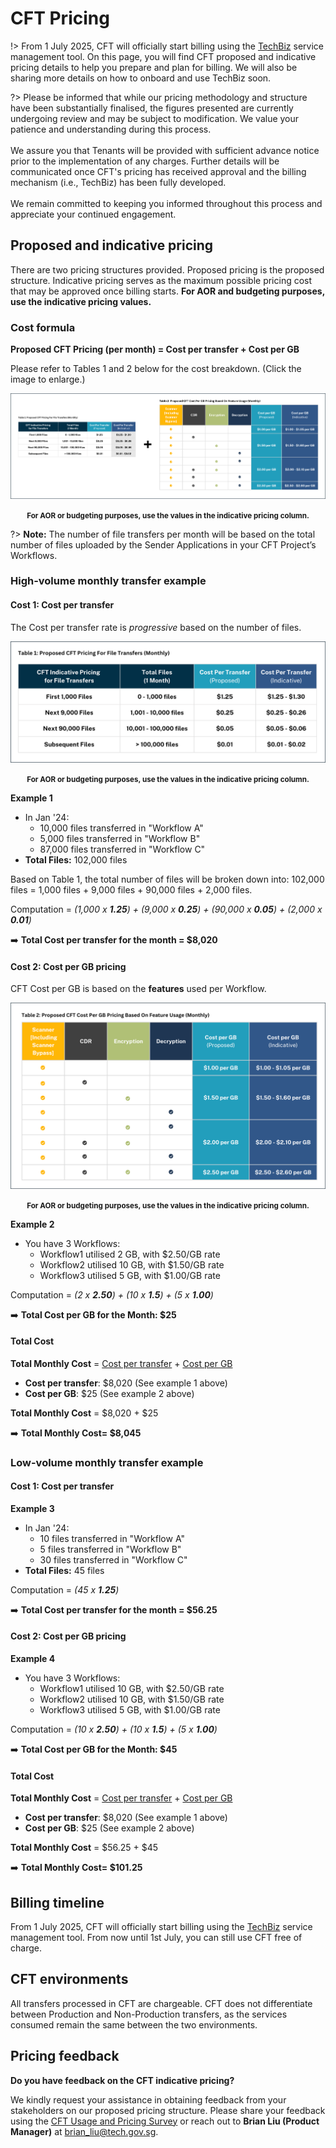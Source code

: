 # CFT Pricing

!> From 1 July 2025, CFT will officially start billing using the  [TechBiz](https://www.developer.tech.gov.sg/products/categories/platform/techbiz/overview.html) service management tool. On this page, you will find CFT proposed and indicative pricing details to help you prepare and plan for billing. We will also be sharing more details on how to onboard and use TechBiz soon.

?> Please be informed that while our pricing methodology and structure have been substantially finalised, the figures presented are currently undergoing review and may be subject to modification. We value your patience and understanding during this process.<br><br>
We assure you that Tenants will be provided with sufficient advance notice prior to the implementation of any charges. Further details will be communicated once CFT's pricing has received approval and the billing mechanism (i.e., TechBiz) has been fully developed.<br><br>
 We remain committed to keeping you informed throughout this process and appreciate your continued engagement.

## Proposed and indicative pricing

There are two pricing structures provided. Proposed pricing is the proposed structure. Indicative pricing serves as the maximum possible pricing cost that may be approved once billing starts. **For AOR and budgeting purposes, use the indicative pricing values.**

###  Cost formula 
**Proposed CFT Pricing (per month) = Cost per transfer + Cost per GB**
 
Please refer to Tables 1 and 2 below for the cost breakdown.  (Click the image to enlarge.)
 
![pricing](/assets/indicative-pricing.png)

<center><small><b>For AOR or budgeting purposes, use the values in the indicative pricing column. </b></small></center>

?> **Note:** The number of file transfers per month will be based on the total number of files uploaded by the Sender Applications in your CFT Project’s Workflows.

### High-volume monthly transfer example

#### Cost 1: Cost per transfer

The Cost per transfer rate is *progressive* based on the number of files.

![pricing](/assets/indicative-pricing-table1.png)
<center><small><b>For AOR or budgeting purposes, use the values in the indicative pricing column. </b></small></center>

**Example 1**

- In Jan '24:
    - 10,000 files transferred in "Workflow A" 
    - 5,000 files transferred in "Workflow B" 
    - 87,000 files transferred in "Workflow C"
- **Total Files:** 102,000 files <br>

Based on Table 1, the total number of files will be broken down into: 102,000 files = 1,000 files + 9,000 files + 90,000 files + 2,000 files.

Computation = *(1,000 x **1.25**) + (9,000 x **0.25**) + (90,000 x **0.05**) + (2,000 x **0.01**)*

➡️ **Total Cost per transfer for the month =  $8,020** 

#### Cost 2: Cost per GB pricing

CFT Cost per GB is based on the **features** used per Workflow. 

![pricing](/assets/indicative-pricing-table2.png)
<center><small><b>For AOR or budgeting purposes, use the values in the indicative pricing column. </b></small></center>

**Example 2** 

- You have 3 Workflows:
    - Workflow1 utilised 2 GB, with $2.50/GB rate
    - Workflow2 utilised 10 GB, with $1.50/GB rate
    - Workflow3 utilised 5 GB, with $1.00/GB rate

Computation = *(2 x **2.50**) + (10 x **1.5**) + (5 x **1.00**)*

➡️ **Total Cost per GB for the Month: $25**

#### Total Cost

**Total Monthly Cost** = [Cost per transfer](#cost-1-cost-per-transfer) + [Cost per GB](#cost-2-cost-per-gb-pricing)

- **Cost per transfer**: $8,020 (See example 1 above)
- **Cost per GB**: $25 (See example 2 above)

**Total Monthly Cost** = $8,020 + $25

➡️ **Total Monthly Cost= $8,045**

### Low-volume monthly transfer example

#### Cost 1: Cost per transfer

**Example 3**

- In Jan '24:
    - 10 files transferred in "Workflow A" 
    - 5 files transferred in "Workflow B" 
    - 30 files transferred in "Workflow C"
- **Total Files:** 45 files <br>


Computation = *(45 x **1.25**)*

➡️ **Total Cost per transfer for the month =  $56.25** 

#### Cost 2: Cost per GB pricing

**Example 4** 

- You have 3 Workflows:
    - Workflow1 utilised 10 GB, with $2.50/GB rate
    - Workflow2 utilised 10 GB, with $1.50/GB rate
    - Workflow3 utilised 5 GB, with $1.00/GB rate

Computation = *(10 x **2.50**) + (10 x **1.5**) + (5 x **1.00**)*

➡️ **Total Cost per GB for the Month: $45**

#### Total Cost

**Total Monthly Cost** = [Cost per transfer](#cost-1-cost-per-transfer) + [Cost per GB](#cost-2-cost-per-gb-pricing)

- **Cost per transfer**: $8,020 (See example 1 above)
- **Cost per GB**: $25 (See example 2 above)

**Total Monthly Cost** = $56.25 + $45 

➡️ **Total Monthly Cost= $101.25**

## Billing timeline

From 1 July 2025, CFT will officially start billing using the  [TechBiz](https://www.developer.tech.gov.sg/products/categories/platform/techbiz/overview.html) service management tool. From now until 1st July, you can still use CFT free of charge.

## CFT environments 

All transfers processed in CFT are chargeable. CFT does not differentiate between Production and Non-Production transfers, as the services consumed remain the same between the two environments.


## Pricing feedback

 **Do you have feedback on the CFT indicative pricing?**

We kindly request your assistance in obtaining feedback from your stakeholders on our proposed pricing structure. Please share your feedback using the [CFT Usage and Pricing Survey](https://form.gov.sg/671dfd83e0339adec428ccfa) or reach out to **Brian Liu (Product Manager)** at brian_liu@tech.gov.sg.